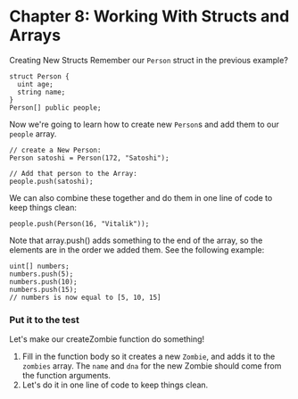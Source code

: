 # Chapter 8: Working With Structs and Arrays
Creating New Structs
Remember our `Person` struct in the previous example?

```
struct Person {
  uint age;
  string name;
}
Person[] public people;
```

Now we're going to learn how to create new `Person`s and add them to our `people` array.

```
// create a New Person:
Person satoshi = Person(172, "Satoshi");

// Add that person to the Array:
people.push(satoshi);
```

We can also combine these together and do them in one line of code to keep things clean:

```
people.push(Person(16, "Vitalik"));
```

Note that array.push() adds something to the end of the array, so the elements are in the order we added them. See the following example:

```
uint[] numbers;
numbers.push(5);
numbers.push(10);
numbers.push(15);
// numbers is now equal to [5, 10, 15]
```

### Put it to the test
Let's make our createZombie function do something!

  1. Fill in the function body so it creates a new `Zombie`, and adds it to the `zombies` array. The `name` and `dna` for the new Zombie should come from the function arguments.
  2. Let's do it in one line of code to keep things clean.
